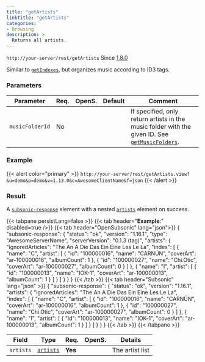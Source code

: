 ```yaml
---
title: "getArtists"
linkTitle: "getArtists"
categories:
- Browsing
description: >
  Returns all artists.
---
```


`http://your-server/rest/getArtists` Since [1.8.0](../../subsonic-versions)

Similar to [`getIndexes`](../getindexes), but organizes music according to ID3 tags.

### Parameters

| Parameter | Req. | OpenS. | Default | Comment |
| --- | --- | --- | --- | --- |
| `musicFolderId` | No  |  |  | If specified, only return artists in the music folder with the given ID. See [`getMusicFolders`](../getmusicfolders). |

### Example

{{< alert color="primary" >}} `http://your-server/rest/getArtists.view?&u=demo&p=demo&v=1.13.0&c=AwesomeClientName&f=json` {{< /alert >}}

### Result

A [`subsonic-response`](../../responses/subsonic-response) element with a nested [`artists`](../../responses/artists) element on success.

{{< tabpane persistLang=false >}}
{{< tab header="**Example**:" disabled=true />}}
{{< tab header="OpenSubsonic" lang="json">}}
{
  "subsonic-response": {
    "status": "ok",
    "version": "1.16.1",
    "type": "AwesomeServerName",
    "serverVersion": "0.1.3 (tag)",
    "artists": {
      "ignoredArticles": "The An A Die Das Ein Eine Les Le La",
      "index": [
        {
          "name": "C",
          "artist": [
            {
              "id": "100000016",
              "name": "CARNÚN",
              "coverArt": "ar-100000016",
              "albumCount": 1
            },
            {
              "id": "100000027",
              "name": "Chi.Otic",
              "coverArt": "ar-100000027",
              "albumCount": 0
            }
          ]
        },
        {
          "name": "I",
          "artist": [
            {
              "id": "100000013",
              "name": "IOK-1",
              "coverArt": "ar-100000013",
              "albumCount": 1
            }
          ]
        }
      ]
    }
  }
}
{{< /tab >}}
{{< tab header="Subsonic" lang="json" >}}
{
  "subsonic-response": {
    "status": "ok",
    "version": "1.16.1",
    "artists": {
      "ignoredArticles": "The An A Die Das Ein Eine Les Le La",
      "index": [
        {
          "name": "C",
          "artist": [
            {
              "id": "100000016",
              "name": "CARNÚN",
              "coverArt": "ar-100000016",
              "albumCount": 1
            },
            {
              "id": "100000027",
              "name": "Chi.Otic",
              "coverArt": "ar-100000027",
              "albumCount": 0
            }
          ]
        },
        {
          "name": "I",
          "artist": [
            {
              "id": "100000013",
              "name": "IOK-1",
              "coverArt": "ar-100000013",
              "albumCount": 1
            }
          ]
        }
      ]
    }
  }
}
{{< /tab >}}
{{< /tabpane >}}

| Field |  Type | Req. | OpenS. | Details |
| --- | --- | --- | --- | --- |
| `artists` | [`artists`](../../responses/artists) | **Yes** |   | The artist list |
